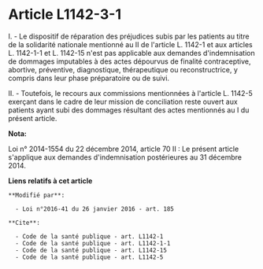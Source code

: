 # Article L1142-3-1

I. - Le dispositif de réparation des préjudices subis par les patients au titre de la solidarité nationale mentionné au II de
l'article L. 1142-1 et aux articles L. 1142-1-1 et L. 1142-15 n'est pas applicable aux demandes d'indemnisation de dommages
imputables à des actes dépourvus de finalité contraceptive, abortive, préventive, diagnostique, thérapeutique ou
reconstructrice, y compris dans leur phase préparatoire ou de suivi. 

II. - Toutefois, le recours aux commissions mentionnées à l'article L. 1142-5 exerçant dans le cadre de leur mission de
conciliation reste ouvert aux patients ayant subi des dommages résultant des actes mentionnés au I du présent article.

**Nota:**

Loi n° 2014-1554 du 22 décembre 2014, article 70 II : Le présent article s'applique aux demandes d'indemnisation postérieures
au 31 décembre 2014.

**Liens relatifs à cet article**

	**Modifié par**:

	  - Loi n°2016-41 du 26 janvier 2016 - art. 185

	**Cite**:

	  - Code de la santé publique - art. L1142-1
	  - Code de la santé publique - art. L1142-1-1
	  - Code de la santé publique - art. L1142-15
	  - Code de la santé publique - art. L1142-5
